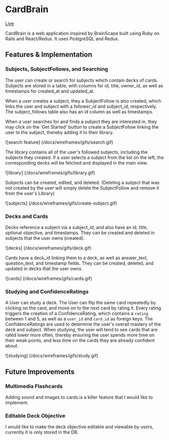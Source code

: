 # CardBrain
[Live](https://card-brain.herokuapp.com)

CardBrain is a web application inspired by BrainScape built using Ruby on Rails and React/Redux. It uses PostgreSQL and Redux.

## Features & Implementation

### Subjects, SubjectFollows, and Searching
The user can create or search for subjects which contain decks of cards. Subjects are stored in a table, with columns for id, title, owner_id, as well as timestamps for created_at and updated_at.

When a user creates a subject, they a SubjectFollow is also created, which links the user and subject with a follower_id and subject_id, respectively. The subject_follows table also has an id column as well as timestamps.

When a user searches for and finds a subject they are interested in, they may click on the 'Get Started' button to create a SubjectFollow linking the user to the subject, thereby adding it to their library.

![search feature] (/docs/wireframes/gifs/search.gif)

The library contains all of the user's followed subjects, including the subjects they created. If a user selects a subject from the list on the left, the corresponding decks will be fetched and displayed in the main view.

![library] (/docs/wireframes/gifs/library.gif)

Subjects can be created, edited, and deleted. (Deleting a subject that was not created by the user will simply delete the SubjectFollow and remove it from the user's Library)

![subjects] (/docs/wireframes/gifs/create-subject.gif)

### Decks and Cards
Decks reference a subject via a subject_id, and also have an id, title, optional objective, and timestamps.
They can be created and deleted in subjects that the user owns (created).

![decks] (/docs/wireframes/gifs/deck.gif)

Cards have a deck_id linking them to a deck, as well as answer_text, question_text, and timestamp fields.
They can be created, deleted, and updated in decks that the user owns.

![cards] (/docs/wireframes/gifs/cards.gif)

### Studying and ConfidenceRatings
A User can study a deck. The User can flip the same card repeatedly by clicking on the card, and move on to the next card by rating it. Every rating triggers the creation of a ConfidenceRating, which contains a `rating` between 1 and 5, as well as a `user_id` and `card_id` as foreign keys. The ConfidenceRatings are used to determine the user's overall mastery of the deck and subject. When studying, the user will tend to see cards that are rated lower more often, thereby ensuring the user spends more time on their weak points, and less time on the cards they are already confident about.

![studying] (/docs/wireframes/gifs/study.gif)



## Future Improvements
### Multimedia Flashcards
Adding sound and images to cards is a killer feature that I would like to implement.

### Editable Deck Objective
I would like to make the deck objective editable and viewable by users, currently it is only stored in the DB.
